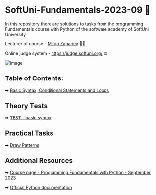 # SoftUni-Fundamentals-2023-09 🏫
In this repository there are solutions to tasks from the programming Fundamentals course with Python of the software academy of SoftUni University 

Lecturer of course - [Mario Zahariev](https://www.linkedin.com/in/mario-zahariev-753a7b202/) 🐱‍🚀

Online judge system - https://judge.softuni.org/ ⚖

![image](https://user-images.githubusercontent.com/68993494/185683680-bcfefe65-88fb-4192-b0b2-ff9130c39487.png)

## Table of Contents:
➡ [Basic Syntax, Conditional Statements and Loops]()

## Theory Тests
➡ [TEST - basic syntax](https://github.com/zahariev-webbersof/python-fundamentals-09-2023/blob/main/TEST%20-%20Basic%20Syntax.md) 

## Practical Tasks
➡ [Draw Patterns](https://github.com/zahariev-webbersof/python-fundamentals-09-2023/blob/main/Practical%20task%20-%20Draw%20Patterns.md)

## Additional Resources

➡ [Course page - Programming Fundamentals with Python - September 2023](https://softuni.bg/trainings/4222/programming-fundamentals-with-python-september-2023)

➡ [Official Python documentation](https://docs.python.org/3/)
